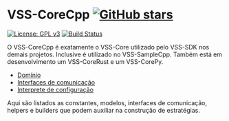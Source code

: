 # VSS-CoreCpp [![GitHub stars](https://img.shields.io/github/stars/VSS-SDK/VSS-Core.svg?style=social&label=Stars)](https://github.com/VSS-SDK/VSS-Core)

[![License: GPL v3](https://img.shields.io/badge/License-GPL%20v3-blue.svg)][gpl3]
[![Build Status](https://api.travis-ci.com/VSS-SDK/VSS-Core.svg?branch=master)][travis]

O VSS-CoreCpp é exatamente o VSS-Core utilizado pelo VSS-SDK nos demais projetos.
Inclusive é utilizado no VSS-SampleCpp. Também está em desenvolvimento um VSS-CoreRust e um VSS-CorePy.

* [Domínio](domain.md)
* [Interfaces de comunicação](communicationinterface.md)
* [Interprete de configuração](configinterpreter.md)

Aqui são listados as constantes, modelos, interfaces de comunicação, helpers e builders que podem
auxiliar na construção de estratégias.

[gpl3]: http://www.gnu.org/licenses/gpl-3.0/
[travis]: https://travis-ci.com/VSS-SDK/VSS-Core